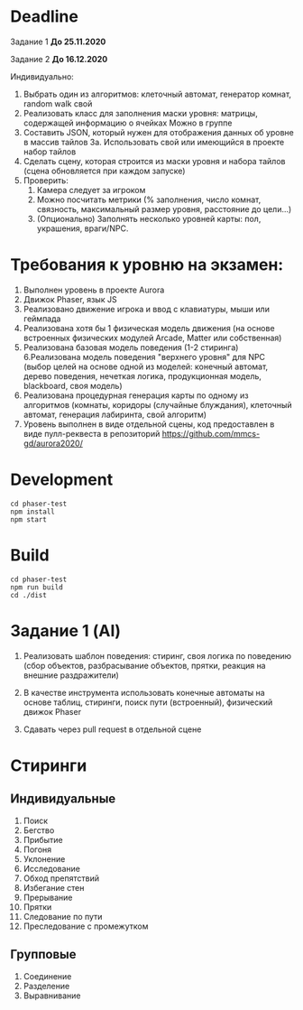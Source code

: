 # Deadline
Задание 1 **До 25.11.2020**

Задание 2 **До 16.12.2020**

Индивидуально:
1. Выбрать один из алгоритмов:
   клеточный автомат,
   генератор комнат,
   random walk
   свой
2. Реализовать класс для заполнения маски уровня:
   матрицы, содержащей информацию о ячейках
   Можно в группе
3. Составить JSON, который нужен для отображения
   данных об уровне в массив тайлов
   3а. Использовать свой или имеющийся в проекте набор тайлов
4. Сделать сцену, которая строится из маcки уровня и набора тайлов
   (сцена обновляется при каждом запуске)
5. Проверить:
    1. Камера следует за игроком
    2. Можно посчитать метрики
       (% заполнения, число комнат, связность, максимальный размер уровня, расстояние до цели...)
    3. (Опционально) Заполнять несколько уровней карты: пол, украшения, враги/NPC.
    
# Требования к уровню на экзамен:
1. Выполнен уровень в проекте Aurora 
2. Движок Phaser, язык JS 
3. Реализовано движение игрока и ввод с клавиатуры, мыши или геймпада 
4. Реализована хотя бы 1 физическая модель движения (на основе встроенных физических модулей Arcade, Matter или собственная) 
5. Реализована базовая модель поведения (1-2 стиринга) 
6.Реализована модель поведения "верхнего уровня" для NPC (выбор целей на основе одной из моделей: конечный автомат, дерево поведения, нечеткая логика, продукционная модель, blackboard, своя модель) 
7. Реализована процедурная генерация карты по одному из алгоритмов (комнаты, коридоры (случайные блуждания), клеточный автомат, генерация лабиринта, свой алгоритм) 
8. Уровень выполнен в виде отдельной сцены, код предоставлен в виде пулл-реквеста в репозиторий https://github.com/mmcs-gd/aurora2020/	    
    
# Development

```
cd phaser-test
npm install
npm start
```

# Build

```
cd phaser-test
npm run build
cd ./dist
```
# Задание 1 (AI)
1. Реализовать шаблон поведения: стиринг, своя логика по поведению (сбор объектов, разбрасывание объектов, прятки, реакция на внешние раздражители)

2. В качестве инструмента использовать конечные автоматы на основе таблиц, стиринги, поиск пути (встроенный), физический движок Phaser

3. Сдавать через pull request в отдельной сцене

# Стиринги
## Индивидуальные
1. Поиск
2. Бегство
3. Прибытие
4. Погоня
5. Уклонение
6. Исследование
7. Обход препятствий
8. Избегание стен
9. Прерывание
10. Прятки
11. Следование по пути
12. Преследование с промежутком

## Групповые
1. Соединение
2. Разделение
3. Выравнивание

